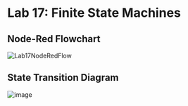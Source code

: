# Lab 17: Finite State Machines

## Node-Red Flowchart

![Lab17NodeRedFlow](https://github.com/VinsonOi/Lab17/assets/30189257/b2a2748f-81bc-440f-8237-83e35a8ed284)

## State Transition Diagram

![image](https://github.com/VinsonOi/Lab17/assets/30189257/9b372a2e-8640-4bed-81e9-4d5865e3dbc8)
